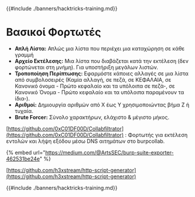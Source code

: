 {{#include ./banners/hacktricks-training.md}}

# Βασικοί Φορτωτές

- **Απλή Λίστα:** Απλώς μια λίστα που περιέχει μια καταχώρηση σε κάθε γραμμή
- **Αρχείο Εκτέλεσης:** Μια λίστα που διαβάζεται κατά την εκτέλεση (δεν φορτώνεται στη μνήμη). Για υποστήριξη μεγάλων λιστών.
- **Τροποποίηση Περίπτωσης:** Εφαρμόστε κάποιες αλλαγές σε μια λίστα από συμβολοσειρές (Καμία αλλαγή, σε πεζά, σε ΚΕΦΑΛΑΙΑ, σε Κανονικό όνομα - Πρώτο κεφαλαίο και τα υπόλοιπα σε πεζά-, σε Κανονικό Όνομα - Πρώτο κεφαλαίο και τα υπόλοιπα παραμένουν τα ίδια-).
- **Αριθμοί:** Δημιουργία αριθμών από X έως Y χρησιμοποιώντας βήμα Z ή τυχαία.
- **Brute Forcer:** Σύνολο χαρακτήρων, ελάχιστο & μέγιστο μήκος.

[https://github.com/0xC01DF00D/Collabfiltrator](https://github.com/0xC01DF00D/Collabfiltrator) : Φορτωτής για εκτέλεση εντολών και λήψη εξόδου μέσω DNS αιτημάτων στο burpcollab.

{% embed url="https://medium.com/@ArtsSEC/burp-suite-exporter-462531be24e" %}

[https://github.com/h3xstream/http-script-generator](https://github.com/h3xstream/http-script-generator)

{{#include ./banners/hacktricks-training.md}}
